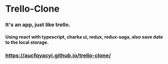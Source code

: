 #  Trello-Clone

### It's an app, just like trello.
#### Using react with typescript, charka ui, redux, redux-saga, also save date to the local storage.
### https://aucfqyacyi.github.io/trello-clone/

